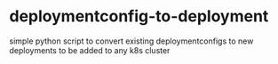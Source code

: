 # deploymentconfig-to-deployment
simple python script to convert existing deploymentconfigs to new deployments to be added to any k8s cluster

